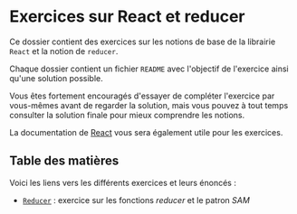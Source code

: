 # Exercices sur React et reducer

Ce dossier contient des exercices sur les notions de base de la librairie `React` et la notion de `reducer`.

Chaque dossier contient un fichier `README` avec l'objectif de l'exercice ainsi qu'une solution possible.

Vous êtes fortement encouragés d'essayer de compléter l'exercice par vous-mêmes avant de regarder la solution, mais vous pouvez à tout temps consulter la solution finale pour mieux comprendre les notions.

La documentation de [React](https://react.dev/reference/react) vous sera également utile pour les exercices.

## Table des matières

Voici les liens vers les différents exercices et leurs énoncés :

- [`Reducer`](./Reducer/README.MD) : exercice sur les fonctions _reducer_ et le patron _SAM_